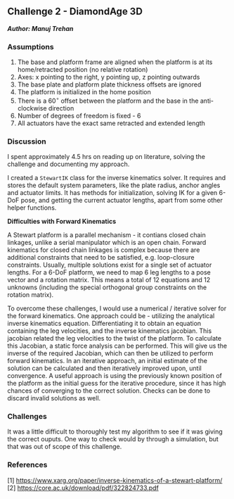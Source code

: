 ## Challenge 2 - DiamondAge 3D

***Author: Manuj Trehan***

### Assumptions
1. The base and platform frame are aligned when the platform is at its home/retracted position (no relative rotation)
2. Axes: x pointing to the right, y pointing up, z pointing outwards
3. The base plate and platform plate thickness offsets are ignored
4. The platform is initialized in the home position
5. There is a 60$^\circ$ offset between the platform and the base in the anti-clockwise direction
6. Number of degrees of freedom is fixed - 6
7. All actuators have the exact same retracted and extended length

### Discussion
I spent approximately 4.5 hrs on reading up on literature, solving the challenge and documenting my approach.

I created a ```StewartIK``` class for the inverse kinematics solver. It requires and stores the default system parameters, like the plate radius, anchor angles and actuator limits. It has methods for initialization, solving IK for a given 6-DoF pose, and getting the current actuator lengths, apart from some other helper functions.

**Difficulties with Forward Kinematics**

A Stewart platform is a parallel mechanism - it contians closed chain linkages, unlike a serial manipulator which is an open chain. Forward kinematics for closed chain linkages is complex because there are additional constraints that need to be satisfied, e.g. loop-closure constraints. Usually, multiple solutions exist for a single set of actuator lengths. For a 6-DoF platform, we need to map 6 leg lengths to a pose vector and a rotation matrix. This means a total of 12 equations and 12 unknowns (including the special orthogonal group constraints on the rotation matrix).

To overcome these challenges, I would use a numerical / iterative solver for the forward kinematics. One approach could be - utilizing the analytical inverse kinematics equation. Differentiating it to obtain an equation containing the leg velocities, and the inverse kinematics jacobian. This jacobian related the leg velocities to the twist of the platform. To calculate this Jacobian, a static force analysis can be performed. This will give us the inverse of the required Jacobian, which can then be utilized to perform forward kinematics. In an iterative approach, an initial estimate of the solution can be calculated and then iteratively improved upon, until convergence. A useful approach is using the previously known position of the platform as the initial guess for the iterative procedure, since it has high chances of converging to the correct solution. Checks can be done to discard invalid solutions as well.

### Challenges
It was a little difficult to thoroughly test my algorithm to see if it was giving the correct ouputs. One way to check would by through a simulation, but that was out of scope of this challenge.

### References

[1] https://www.xarg.org/paper/inverse-kinematics-of-a-stewart-platform/ \
[2] https://core.ac.uk/download/pdf/322824733.pdf